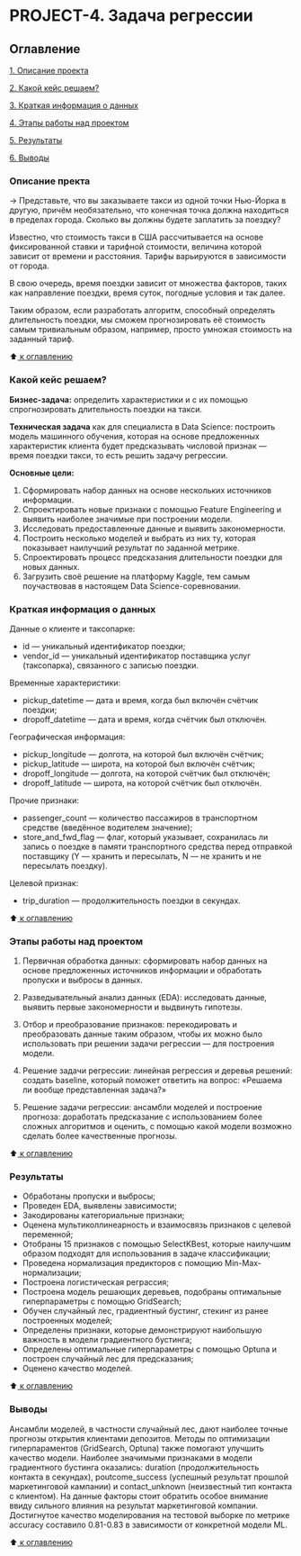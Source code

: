 # PROJECT-4. Задача регрессии

 ## Оглавление
 [1. Описание проекта](https://github.com/Nadarsa/sf_data_science/tree/main/PROJECT-5/README.md#Описание-проекта)

 [2. Какой кейс решаем?](https://github.com/Nadarsa/sf_data_science/tree/main/PROJECT-5/README.md#Какой-кейс-решаем)

 [3. Краткая информация о данных](https://github.com/Nadarsa/sf_data_science/tree/main/PROJECT-5/README.md#Краткая-информация-о-данных)

 [4. Этапы работы над проектом](https://github.com/Nadarsa/sf_data_science/tree/main/PROJECT-5/README.md#Этапы-работы-над-проектом)

 [5. Результаты](https://github.com/Nadarsa/sf_data_science/tree/main/PROJECT-5/README.md#Результаты)
 
 [6. Выводы](https://github.com/Nadarsa/sf_data_science/tree/main/PROJECT-5/README.md#Выводы)


### Описание пректа 

→ Представьте, что вы заказываете такси из одной точки Нью-Йорка в другую, причём необязательно, что конечная точка должна находиться в пределах города. Сколько вы должны будете заплатить за поездку?

Известно, что стоимость такси в США рассчитывается на основе фиксированной ставки и тарифной стоимости, величина которой зависит от времени и расстояния. Тарифы варьируются в зависимости от города.

В свою очередь, время поездки зависит от множества факторов, таких как направление поездки, время суток, погодные условия и так далее.

Таким образом, если разработать алгоритм, способный определять длительность поездки, мы сможем прогнозировать её стоимость самым тривиальным образом, например, просто умножая стоимость на заданный тариф.

:arrow_up:[ к оглавлению](https://github.com/Nadarsa/sf_data_science/tree/main/PROJECT-5/README.md#Оглавление)

### Какой кейс решаем?

**Бизнес-задача:** определить характеристики и с их помощью спрогнозировать длительность поездки на такси.

**Техническая задача** как для специалиста в Data Science: построить модель машинного обучения, которая на основе предложенных характеристик клиента будет предсказывать числовой признак — время поездки такси, то есть решить задачу регрессии.

**Основные цели:**
1. Сформировать набор данных на основе нескольких источников информации.
2. Спроектировать новые признаки с помощью Feature Engineering и выявить наиболее значимые при построении модели.
3. Исследовать предоставленные данные и выявить закономерности.
4. Построить несколько моделей и выбрать из них ту, которая показывает наилучший результат по заданной метрике.
5. Спроектировать процесс предсказания длительности поездки для новых данных.
6. Загрузить своё решение на платформу Kaggle, тем самым поучаствовав в настоящем Data Science-соревновании.

### Краткая информация о данных

Данные о клиенте и таксопарке:
* id — уникальный идентификатор поездки;
* vendor_id — уникальный идентификатор поставщика услуг (таксопарка), связанного с записью поездки.

Временные характеристики:
* pickup_datetime — дата и время, когда был включён счётчик поездки;
* dropoff_datetime — дата и время, когда счётчик был отключён.

Географическая информация:
* pickup_longitude — долгота, на которой был включён счётчик;
* pickup_latitude — широта, на которой был включён счётчик;
* dropoff_longitude — долгота, на которой счётчик был отключён;
* dropoff_latitude — широта, на которой счётчик был отключён.

Прочие признаки:
* passenger_count — количество пассажиров в транспортном средстве (введённое водителем значение);
* store_and_fwd_flag — флаг, который указывает, сохранилась ли запись о поездке в памяти транспортного средства перед отправкой поставщику (Y — хранить и пересылать, N — не хранить и не пересылать поездку).

Целевой признак:
* trip_duration — продолжительность поездки в секундах.

:arrow_up:[ к оглавлению](https://github.com/Nadarsa/sf_data_science/tree/main/PROJECT-5/README.md#Оглавление)

### Этапы работы над проектом

1. Первичная обработка данных: сформировать набор данных на основе предложенных источников информации и обработать пропуски и выбросы в данных.

2. Разведывательный анализ данных (EDA): исследовать данные, выявить первые закономерности и выдвинуть гипотезы.

3. Отбор и преобразование признаков: перекодировать и преобразовать данные таким образом, чтобы их можно было использовать при решении задачи регрессии — для построения модели.

4. Решение задачи регрессии: линейная регрессия и деревья решений: создать baseline, который поможет ответить на вопрос: «Решаема ли вообще представленная задача?»

5. Решение задачи регрессии: ансамбли моделей и построение прогноза: доработать предсказание с использованием более сложных алгоритмов и оценить, с помощью какой модели возможно сделать более качественные прогнозы.

:arrow_up:[ к оглавлению](https://github.com/Nadarsa/sf_data_science/tree/main/PROJECT-5/README.md#Оглавление)

### Результаты

- Обработаны пропуски и выбросы;
- Проведен EDA, выявлены зависимости;
- Закодированы категориальные признаки;
- Оценена мультиколлинеарность и взаимосвязь признаков с целевой переменной;
- Отобраны 15 признаков с помощью SelectKBest, которые наилучшим образом подходят для использования в задаче классификации;
- Проведена нормализация предикторов с помощию Min-Max-нормализации;
- Построена логистическая реграссия;
- Построена модель решающих деревьев, подобраны оптимальные гиперпараметры с помощью GridSearch;
- Обучен случайный лес, градиентный бустинг, стекинг из ранее построенных моделей;
- Определены признаки, которые демонстрируют наибольшую  важность в модели градиентного бустинга;
- Определены оптимальные гиперпараметры с помощью Optuna и построен случайный лес для предсказания;
- Оценено качество моделей.

:arrow_up:[ к оглавлению](https://github.com/Nadarsa/sf_data_science/tree/main/PROJECT-5/README.md#Оглавление)

### Выводы
Ансамбли моделей, в частности случайный лес, дают наиболее точные прогнозы открытия клиентами депозитов. Методы по оптимизации гиперпараментов (GridSearch, Optuna) также помогают улучшить качество модели. Наиболее значимыми признаками в модели градиентного бустинга оказались: duration (продолжительность контакта в секундах), poutcome_success (успешный результат прошлой маркетинговой кампании) и contact_unknown (неизвестный тип контакта с клиентом). На данные факторы стоит обратить особое внимание ввиду сильного влияния на результат маркетинговой компании.
Достигнутое качество моделирования на тестовой выборке по метрике accuracy составило 0.81-0.83 в зависимости от конкретной модели ML.

:arrow_up:[ к оглавлению](https://github.com/Nadarsa/sf_data_science/tree/main/PROJECT-5/README.md#Оглавление)